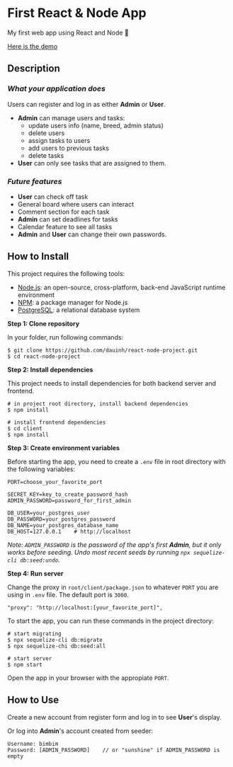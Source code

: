 # First React & Node App

My first web app using React and Node 🎉

[Here is the demo](https://midoggo.herokuapp.com)

## **Description**

### *What your application does*

Users can register and log in as either **Admin** or **User**.
- **Admin** can manage users and tasks: 
  - update users info (name, breed, admin status)
  - delete users
  - assign tasks to users
  - add users to previous tasks
  - delete tasks
- **User** can only see tasks that are assigned to them.

### *Future features*

- **User** can check off task
- General board where users can interact
- Comment section for each task
- **Admin** can set deadlines for tasks
- Calendar feature to see all tasks
- **Admin** and **User** can change their own passwords.

## **How to Install**

This project requires the following tools:

- [Node.js](https://nodejs.org/en/): an open-source, cross-platform, back-end JavaScript runtime environment
- [NPM](https://www.npmjs.com/): a package manager for Node.js
- [PostgreSQL](https://www.postgresql.org/): a relational database system

**Step 1: Clone repository**

In your folder, run following commands:

```
$ git clone https://github.com/dauinh/react-node-project.git
$ cd react-node-project
```

**Step 2: Install dependencies**

This project needs to install dependencies for both backend server and frontend.

```
# in project root directory, install backend dependencies
$ npm install

# install frontend dependencies
$ cd client
$ npm install
```

**Step 3: Create environment variables**

Before starting the app, you need to create a `.env` file in root directory with the following variables:

```
PORT=choose_your_favorite_port

SECRET_KEY=key_to_create_password_hash
ADMIN_PASSWORD=password_for_first_admin

DB_USER=your_postgres_user
DB_PASSWORD=your_postgres_password
DB_NAME=your_postgres_database_name
DB_HOST=127.0.0.1    # http://localhost
```

*Note: `ADMIN_PASSWORD` is the password of the app's first **Admin**, but it only works before seeding. Undo most recent seeds by running `npx sequelize-cli db:seed:undo`.*

**Step 4: Run server**

Change the proxy in `root/client/package.json` to whatever `PORT` you are using in `.env` file. The default port is `3000`.

```
"proxy": "http://localhost:[your_favorite_port]",
```

To start the app, you can run these commands in the project directory:

```
# start migrating
$ npx sequelize-cli db:migrate
$ npx sequelize-chi db:seed:all

# start server
$ npm start
```

Open the app in your browser with the appropiate `PORT`.

## **How to Use**

Create a new account from register form and log in to see **User**'s display.

Or log into **Admin**'s account created from seeder:

```
Username: bimbim
Password: [ADMIN_PASSWORD]    // or "sunshine" if ADMIN_PASSWORD is empty
```
